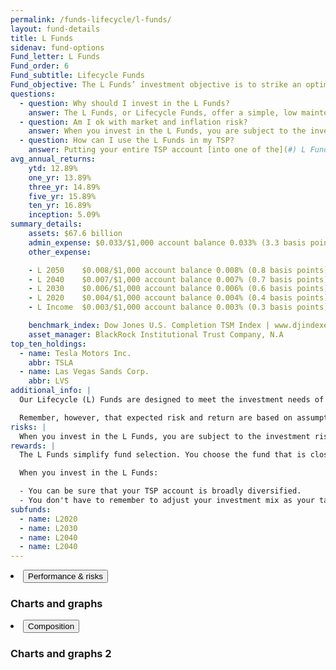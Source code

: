 ```yaml
---
permalink: /funds-lifecycle/l-funds/
layout: fund-details
title: L Funds
sidenav: fund-options
Fund_letter: L Funds
Fund_order: 6
Fund_subtitle: Lifecycle Funds
Fund_objective: The L Funds’ investment objective is to strike an optimal balance between the expected risk and return associated with each fund. Any other use of the L Funds may result in a greater amount of risk in your portfolio than is necessary in order to achieve the same expected rate of return. Each quarter, the L Funds' target asset allocations change, moving towards a less risky mix of investments as the target date approaches. So if you are invested in one of the L Funds, you’ll notice that as you get closer to your target date, your allocation to the riskier TSP funds will get smaller while your allocation to the more conservative G Fund gets larger.
questions:
  - question: Why should I invest in the L Funds?
    answer: The L Funds, or Lifecycle Funds, offer a simple, low maintenance way of investing money in your TSP account by using an appropriate mix of the G, F, C, S, and I Funds that most closely matches your time horizon, or target retirement date. As your target date approaches, the investment mix of each L Fund becomes more conservative (less risky), and it is automatically adjusted for you.
  - question: Am I ok with market and inflation risk?
    answer: When you invest in the L Funds, you are subject to the investment risks associated with the G, F, C, S, and I funds. This means that the L Funds can have periods of gain and loss, just as the individual TSP funds do.
  - question: How can I use the L Funds in my TSP?
    answer: Putting your entire TSP account [into one of the](#) L Funds (i.e., the L Income, L 2020, L 2030, L 2040, L 2050, etc.) will help you to achieve the best expected return for the amount of expected risk that is appropriate for your time horizon. The L Funds make the investing process easy for you because you do not have to figure out how to diversify your account or how and when to rebalance - it’s done for you.
avg_annual_returns:
    ytd: 12.89%
    one_yr: 13.89%
    three_yr: 14.89%
    five_yr: 15.89%
    ten_yr: 16.89%
    inception: 5.09%
summary_details:
    assets: $67.6 billion
    admin_expense: $0.033/$1,000 account balance 0.033% (3.3 basis points)
    other_expense:

    - L 2050 	$0.008/$1,000 account balance 0.008% (0.8 basis points)
    - L 2040 	$0.007/$1,000 account balance 0.007% (0.7 basis points)  
    - L 2030 	$0.006/$1,000 account balance 0.006% (0.6 basis points)  
    - L 2020 	$0.004/$1,000 account balance 0.004% (0.4 basis points)  
    - L Income 	$0.003/$1,000 account balance 0.003% (0.3 basis points)

    benchmark_index: Dow Jones U.S. Completion TSM Index | www.djindexes.com
    asset_manager: BlackRock Institutional Trust Company, N.A
top_ten_holdings:
  - name: Tesla Motors Inc.
    abbr: TSLA
  - name: Las Vegas Sands Corp.
    abbr: LVS
additional_info: |
  Our Lifecycle (L) Funds are designed to meet the investment needs of our participants with different time horizons. The five L Funds were created just for us by an investment consultant. The asset allocations are based on the investment consultant’s assumptions regarding future investment returns, inflation, economic growth, and interest rates. We review these assumptions at least annually to determine whether changes to the allocations are warranted.

  Remember, however, that expected risk and return are based on assumptions about future economic conditions and investment performance. There’s no guaranteed rate of return for any period, either short-term or long-term. For the funds' historical returns, visit [Share Price History](#). Keep in mind, that past performance does not guarantee future results.
risks: |
  When you invest in the L Funds, you are subject to the investment risks associated with the G, F, C, S, and I funds. Your account is not guaranteed against loss. The L Funds can have periods of gain and loss, just as the individual TSP funds do.
rewards: |
  The L Funds simplify fund selection. You choose the fund that is closest to your target date (or, if your target date falls between the target dates that are offered, you can split your account between the two target date funds closest to your time horizon).

  When you invest in the L Funds:

  - You can be sure that your TSP account is broadly diversified.
  - You don't have to remember to adjust your investment mix as your target date approaches - it's done for you.
subfunds:
  - name: L2020
  - name: L2030
  - name: L2040
  - name: L2040
---
```


<li>
    <button class="usa-accordion-button" aria-expanded="false" aria-controls="a2">
  Performance &amp; risks
</button>
    <div id="a2" class="usa-accordion-content">
      <div class="usa-grid-full">
        <div class="usa-width-one-whole">
          <h3>Charts and graphs</h3>
        </div>
      </div>
    </div>
</li>
<li>
    <button class="usa-accordion-button" aria-expanded="false" aria-controls="a3">
  Composition
</button>
    <div id="a3" class="usa-accordion-content">
    <div class="usa-grid-full">
      <div class="usa-width-one-whole">
        <h3>Charts and graphs 2</h3>
      </div>
    </div>
    </div>
</li>
